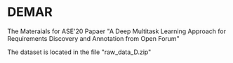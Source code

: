 # DEMAR

The Materaials for ASE'20 Papaer "A Deep Multitask Learning Approach for Requirements Discovery and Annotation from Open Forum"

The dataset is located in the file "raw_data_D.zip"
